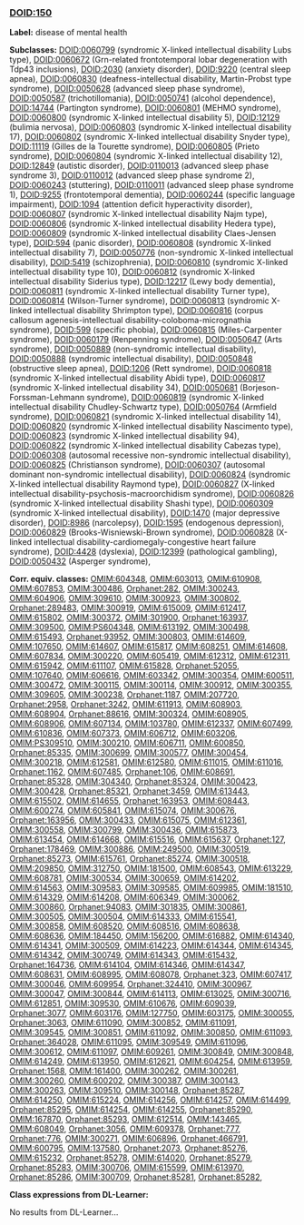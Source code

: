 
### [DOID:150](http://purl.obolibrary.org/obo/DOID_150)
**Label:** disease of mental health

**Subclasses:** [DOID:0060799](http://purl.obolibrary.org/obo/DOID_0060799) (syndromic X-linked intellectual disability Lubs type), [DOID:0060672](http://purl.obolibrary.org/obo/DOID_0060672) (Grn-related frontotemporal lobar degeneration with Tdp43 inclusions), [DOID:2030](http://purl.obolibrary.org/obo/DOID_2030) (anxiety disorder), [DOID:9220](http://purl.obolibrary.org/obo/DOID_9220) (central sleep apnea), [DOID:0060830](http://purl.obolibrary.org/obo/DOID_0060830) (deafness-intellectual disability, Martin-Probst type syndrome), [DOID:0050628](http://purl.obolibrary.org/obo/DOID_0050628) (advanced sleep phase syndrome), [DOID:0050587](http://purl.obolibrary.org/obo/DOID_0050587) (trichotillomania), [DOID:0050741](http://purl.obolibrary.org/obo/DOID_0050741) (alcohol dependence), [DOID:14744](http://purl.obolibrary.org/obo/DOID_14744) (Partington syndrome), [DOID:0060801](http://purl.obolibrary.org/obo/DOID_0060801) (MEHMO syndrome), [DOID:0060800](http://purl.obolibrary.org/obo/DOID_0060800) (syndromic X-linked intellectual disability 5), [DOID:12129](http://purl.obolibrary.org/obo/DOID_12129) (bulimia nervosa), [DOID:0060803](http://purl.obolibrary.org/obo/DOID_0060803) (syndromic X-linked intellectual disability 17), [DOID:0060802](http://purl.obolibrary.org/obo/DOID_0060802) (syndromic X-linked intellectual disability Snyder type), [DOID:11119](http://purl.obolibrary.org/obo/DOID_11119) (Gilles de la Tourette syndrome), [DOID:0060805](http://purl.obolibrary.org/obo/DOID_0060805) (Prieto syndrome), [DOID:0060804](http://purl.obolibrary.org/obo/DOID_0060804) (syndromic X-linked intellectual disability 12), [DOID:12849](http://purl.obolibrary.org/obo/DOID_12849) (autistic disorder), [DOID:0110013](http://purl.obolibrary.org/obo/DOID_0110013) (advanced sleep phase syndrome 3), [DOID:0110012](http://purl.obolibrary.org/obo/DOID_0110012) (advanced sleep phase syndrome 2), [DOID:0060243](http://purl.obolibrary.org/obo/DOID_0060243) (stuttering), [DOID:0110011](http://purl.obolibrary.org/obo/DOID_0110011) (advanced sleep phase syndrome 1), [DOID:9255](http://purl.obolibrary.org/obo/DOID_9255) (frontotemporal dementia), [DOID:0060244](http://purl.obolibrary.org/obo/DOID_0060244) (specific language impairment), [DOID:1094](http://purl.obolibrary.org/obo/DOID_1094) (attention deficit hyperactivity disorder), [DOID:0060807](http://purl.obolibrary.org/obo/DOID_0060807) (syndromic X-linked intellectual disability Najm type), [DOID:0060806](http://purl.obolibrary.org/obo/DOID_0060806) (syndromic X-linked intellectual disability Hedera type), [DOID:0060809](http://purl.obolibrary.org/obo/DOID_0060809) (syndromic X-linked intellectual disability Claes-Jensen type), [DOID:594](http://purl.obolibrary.org/obo/DOID_594) (panic disorder), [DOID:0060808](http://purl.obolibrary.org/obo/DOID_0060808) (syndromic X-linked intellectual disability 7), [DOID:0050776](http://purl.obolibrary.org/obo/DOID_0050776) (non-syndromic X-linked intellectual disability), [DOID:5419](http://purl.obolibrary.org/obo/DOID_5419) (schizophrenia), [DOID:0060810](http://purl.obolibrary.org/obo/DOID_0060810) (syndromic X-linked intellectual disability type 10), [DOID:0060812](http://purl.obolibrary.org/obo/DOID_0060812) (syndromic X-linked intellectual disability Siderius type), [DOID:12217](http://purl.obolibrary.org/obo/DOID_12217) (Lewy body dementia), [DOID:0060811](http://purl.obolibrary.org/obo/DOID_0060811) (syndromic X-linked intellectual disability Turner type), [DOID:0060814](http://purl.obolibrary.org/obo/DOID_0060814) (Wilson-Turner syndrome), [DOID:0060813](http://purl.obolibrary.org/obo/DOID_0060813) (syndromic X-linked intellectual disability Shrimpton type), [DOID:0060816](http://purl.obolibrary.org/obo/DOID_0060816) (corpus callosum agenesis-intellectual disability-coloboma-micrognathia syndrome), [DOID:599](http://purl.obolibrary.org/obo/DOID_599) (specific phobia), [DOID:0060815](http://purl.obolibrary.org/obo/DOID_0060815) (Miles-Carpenter syndrome), [DOID:0060179](http://purl.obolibrary.org/obo/DOID_0060179) (Renpenning syndrome), [DOID:0050647](http://purl.obolibrary.org/obo/DOID_0050647) (Arts syndrome), [DOID:0050889](http://purl.obolibrary.org/obo/DOID_0050889) (non-syndromic intellectual disability), [DOID:0050888](http://purl.obolibrary.org/obo/DOID_0050888) (syndromic intellectual disability), [DOID:0050848](http://purl.obolibrary.org/obo/DOID_0050848) (obstructive sleep apnea), [DOID:1206](http://purl.obolibrary.org/obo/DOID_1206) (Rett syndrome), [DOID:0060818](http://purl.obolibrary.org/obo/DOID_0060818) (syndromic X-linked intellectual disability Abidi type), [DOID:0060817](http://purl.obolibrary.org/obo/DOID_0060817) (syndromic X-linked intellectual disability 34), [DOID:0050681](http://purl.obolibrary.org/obo/DOID_0050681) (Borjeson-Forssman-Lehmann syndrome), [DOID:0060819](http://purl.obolibrary.org/obo/DOID_0060819) (syndromic X-linked intellectual disability Chudley-Schwartz type), [DOID:0050764](http://purl.obolibrary.org/obo/DOID_0050764) (Armfield syndrome), [DOID:0060821](http://purl.obolibrary.org/obo/DOID_0060821) (syndromic X-linked intellectual disability 14), [DOID:0060820](http://purl.obolibrary.org/obo/DOID_0060820) (syndromic X-linked intellectual disability Nascimento type), [DOID:0060823](http://purl.obolibrary.org/obo/DOID_0060823) (syndromic X-linked intellectual disability 94), [DOID:0060822](http://purl.obolibrary.org/obo/DOID_0060822) (syndromic X-linked intellectual disability Cabezas type), [DOID:0060308](http://purl.obolibrary.org/obo/DOID_0060308) (autosomal recessive non-syndromic intellectual disability), [DOID:0060825](http://purl.obolibrary.org/obo/DOID_0060825) (Christianson syndrome), [DOID:0060307](http://purl.obolibrary.org/obo/DOID_0060307) (autosomal dominant non-syndromic intellectual disability), [DOID:0060824](http://purl.obolibrary.org/obo/DOID_0060824) (syndromic X-linked intellectual disability Raymond type), [DOID:0060827](http://purl.obolibrary.org/obo/DOID_0060827) (X-linked intellectual disability-psychosis-macroorchidism syndrome), [DOID:0060826](http://purl.obolibrary.org/obo/DOID_0060826) (syndromic X-linked intellectual disability Shashi type), [DOID:0060309](http://purl.obolibrary.org/obo/DOID_0060309) (syndromic X-linked intellectual disability), [DOID:1470](http://purl.obolibrary.org/obo/DOID_1470) (major depressive disorder), [DOID:8986](http://purl.obolibrary.org/obo/DOID_8986) (narcolepsy), [DOID:1595](http://purl.obolibrary.org/obo/DOID_1595) (endogenous depression), [DOID:0060829](http://purl.obolibrary.org/obo/DOID_0060829) (Brooks-Wisniewski-Brown syndrome), [DOID:0060828](http://purl.obolibrary.org/obo/DOID_0060828) (X-linked intellectual disability-cardiomegaly-congestive heart failure syndrome), [DOID:4428](http://purl.obolibrary.org/obo/DOID_4428) (dyslexia), [DOID:12399](http://purl.obolibrary.org/obo/DOID_12399) (pathological gambling), [DOID:0050432](http://purl.obolibrary.org/obo/DOID_0050432) (Asperger syndrome), 

**Corr. equiv. classes:** [OMIM:604348](http://purl.obolibrary.org/obo/OMIM_604348), [OMIM:603013](http://purl.obolibrary.org/obo/OMIM_603013), [OMIM:610908](http://purl.obolibrary.org/obo/OMIM_610908), [OMIM:607853](http://purl.obolibrary.org/obo/OMIM_607853), [OMIM:300486](http://purl.obolibrary.org/obo/OMIM_300486), [Orphanet:282](http://www.orpha.net/ORDO/Orphanet_282), [OMIM:300243](http://purl.obolibrary.org/obo/OMIM_300243), [OMIM:604906](http://purl.obolibrary.org/obo/OMIM_604906), [OMIM:309610](http://purl.obolibrary.org/obo/OMIM_309610), [OMIM:300923](http://purl.obolibrary.org/obo/OMIM_300923), [OMIM:300802](http://purl.obolibrary.org/obo/OMIM_300802), [Orphanet:289483](http://www.orpha.net/ORDO/Orphanet_289483), [OMIM:300919](http://purl.obolibrary.org/obo/OMIM_300919), [OMIM:615009](http://purl.obolibrary.org/obo/OMIM_615009), [OMIM:612417](http://purl.obolibrary.org/obo/OMIM_612417), [OMIM:615802](http://purl.obolibrary.org/obo/OMIM_615802), [OMIM:300372](http://purl.obolibrary.org/obo/OMIM_300372), [OMIM:301900](http://purl.obolibrary.org/obo/OMIM_301900), [Orphanet:163937](http://www.orpha.net/ORDO/Orphanet_163937), [OMIM:309500](http://purl.obolibrary.org/obo/OMIM_309500), [OMIM:PS604348](http://purl.obolibrary.org/obo/OMIM_PS604348), [OMIM:613192](http://purl.obolibrary.org/obo/OMIM_613192), [OMIM:300498](http://purl.obolibrary.org/obo/OMIM_300498), [OMIM:615493](http://purl.obolibrary.org/obo/OMIM_615493), [Orphanet:93952](http://www.orpha.net/ORDO/Orphanet_93952), [OMIM:300803](http://purl.obolibrary.org/obo/OMIM_300803), [OMIM:614609](http://purl.obolibrary.org/obo/OMIM_614609), [OMIM:107650](http://purl.obolibrary.org/obo/OMIM_107650), [OMIM:614607](http://purl.obolibrary.org/obo/OMIM_614607), [OMIM:615817](http://purl.obolibrary.org/obo/OMIM_615817), [OMIM:608251](http://purl.obolibrary.org/obo/OMIM_608251), [OMIM:614608](http://purl.obolibrary.org/obo/OMIM_614608), [OMIM:607834](http://purl.obolibrary.org/obo/OMIM_607834), [OMIM:300220](http://purl.obolibrary.org/obo/OMIM_300220), [OMIM:605419](http://purl.obolibrary.org/obo/OMIM_605419), [OMIM:612312](http://purl.obolibrary.org/obo/OMIM_612312), [OMIM:612311](http://purl.obolibrary.org/obo/OMIM_612311), [OMIM:615942](http://purl.obolibrary.org/obo/OMIM_615942), [OMIM:611107](http://purl.obolibrary.org/obo/OMIM_611107), [OMIM:615828](http://purl.obolibrary.org/obo/OMIM_615828), [Orphanet:52055](http://www.orpha.net/ORDO/Orphanet_52055), [OMIM:107640](http://purl.obolibrary.org/obo/OMIM_107640), [OMIM:606616](http://purl.obolibrary.org/obo/OMIM_606616), [OMIM:603342](http://purl.obolibrary.org/obo/OMIM_603342), [OMIM:300354](http://purl.obolibrary.org/obo/OMIM_300354), [OMIM:600511](http://purl.obolibrary.org/obo/OMIM_600511), [OMIM:300472](http://purl.obolibrary.org/obo/OMIM_300472), [OMIM:300115](http://purl.obolibrary.org/obo/OMIM_300115), [OMIM:300114](http://purl.obolibrary.org/obo/OMIM_300114), [OMIM:300912](http://purl.obolibrary.org/obo/OMIM_300912), [OMIM:300355](http://purl.obolibrary.org/obo/OMIM_300355), [OMIM:309605](http://purl.obolibrary.org/obo/OMIM_309605), [OMIM:300238](http://purl.obolibrary.org/obo/OMIM_300238), [Orphanet:1187](http://www.orpha.net/ORDO/Orphanet_1187), [OMIM:207720](http://purl.obolibrary.org/obo/OMIM_207720), [Orphanet:2958](http://www.orpha.net/ORDO/Orphanet_2958), [Orphanet:3242](http://www.orpha.net/ORDO/Orphanet_3242), [OMIM:611913](http://purl.obolibrary.org/obo/OMIM_611913), [OMIM:608903](http://purl.obolibrary.org/obo/OMIM_608903), [OMIM:608904](http://purl.obolibrary.org/obo/OMIM_608904), [Orphanet:88616](http://www.orpha.net/ORDO/Orphanet_88616), [OMIM:300324](http://purl.obolibrary.org/obo/OMIM_300324), [OMIM:608905](http://purl.obolibrary.org/obo/OMIM_608905), [OMIM:608906](http://purl.obolibrary.org/obo/OMIM_608906), [OMIM:607134](http://purl.obolibrary.org/obo/OMIM_607134), [OMIM:103780](http://purl.obolibrary.org/obo/OMIM_103780), [OMIM:612337](http://purl.obolibrary.org/obo/OMIM_612337), [OMIM:607499](http://purl.obolibrary.org/obo/OMIM_607499), [OMIM:610836](http://purl.obolibrary.org/obo/OMIM_610836), [OMIM:607373](http://purl.obolibrary.org/obo/OMIM_607373), [OMIM:606712](http://purl.obolibrary.org/obo/OMIM_606712), [OMIM:603206](http://purl.obolibrary.org/obo/OMIM_603206), [OMIM:PS309510](http://purl.obolibrary.org/obo/OMIM_PS309510), [OMIM:300210](http://purl.obolibrary.org/obo/OMIM_300210), [OMIM:606711](http://purl.obolibrary.org/obo/OMIM_606711), [OMIM:600850](http://purl.obolibrary.org/obo/OMIM_600850), [Orphanet:85335](http://www.orpha.net/ORDO/Orphanet_85335), [OMIM:300699](http://purl.obolibrary.org/obo/OMIM_300699), [OMIM:300577](http://purl.obolibrary.org/obo/OMIM_300577), [OMIM:300454](http://purl.obolibrary.org/obo/OMIM_300454), [OMIM:300218](http://purl.obolibrary.org/obo/OMIM_300218), [OMIM:612581](http://purl.obolibrary.org/obo/OMIM_612581), [OMIM:612580](http://purl.obolibrary.org/obo/OMIM_612580), [OMIM:611015](http://purl.obolibrary.org/obo/OMIM_611015), [OMIM:611016](http://purl.obolibrary.org/obo/OMIM_611016), [Orphanet:1162](http://www.orpha.net/ORDO/Orphanet_1162), [OMIM:607485](http://purl.obolibrary.org/obo/OMIM_607485), [Orphanet:106](http://www.orpha.net/ORDO/Orphanet_106), [OMIM:608691](http://purl.obolibrary.org/obo/OMIM_608691), [Orphanet:85328](http://www.orpha.net/ORDO/Orphanet_85328), [OMIM:304340](http://purl.obolibrary.org/obo/OMIM_304340), [Orphanet:85324](http://www.orpha.net/ORDO/Orphanet_85324), [OMIM:300423](http://purl.obolibrary.org/obo/OMIM_300423), [OMIM:300428](http://purl.obolibrary.org/obo/OMIM_300428), [Orphanet:85321](http://www.orpha.net/ORDO/Orphanet_85321), [Orphanet:3459](http://www.orpha.net/ORDO/Orphanet_3459), [OMIM:613443](http://purl.obolibrary.org/obo/OMIM_613443), [OMIM:615502](http://purl.obolibrary.org/obo/OMIM_615502), [OMIM:614655](http://purl.obolibrary.org/obo/OMIM_614655), [Orphanet:163953](http://www.orpha.net/ORDO/Orphanet_163953), [OMIM:608443](http://purl.obolibrary.org/obo/OMIM_608443), [OMIM:600274](http://purl.obolibrary.org/obo/OMIM_600274), [OMIM:605841](http://purl.obolibrary.org/obo/OMIM_605841), [OMIM:615074](http://purl.obolibrary.org/obo/OMIM_615074), [OMIM:300676](http://purl.obolibrary.org/obo/OMIM_300676), [Orphanet:163956](http://www.orpha.net/ORDO/Orphanet_163956), [OMIM:300433](http://purl.obolibrary.org/obo/OMIM_300433), [OMIM:615075](http://purl.obolibrary.org/obo/OMIM_615075), [OMIM:612361](http://purl.obolibrary.org/obo/OMIM_612361), [OMIM:300558](http://purl.obolibrary.org/obo/OMIM_300558), [OMIM:300799](http://purl.obolibrary.org/obo/OMIM_300799), [OMIM:300436](http://purl.obolibrary.org/obo/OMIM_300436), [OMIM:615873](http://purl.obolibrary.org/obo/OMIM_615873), [OMIM:613454](http://purl.obolibrary.org/obo/OMIM_613454), [OMIM:614668](http://purl.obolibrary.org/obo/OMIM_614668), [OMIM:615516](http://purl.obolibrary.org/obo/OMIM_615516), [OMIM:615637](http://purl.obolibrary.org/obo/OMIM_615637), [Orphanet:127](http://www.orpha.net/ORDO/Orphanet_127), [Orphanet:178469](http://www.orpha.net/ORDO/Orphanet_178469), [OMIM:300886](http://purl.obolibrary.org/obo/OMIM_300886), [OMIM:249500](http://purl.obolibrary.org/obo/OMIM_249500), [OMIM:300519](http://purl.obolibrary.org/obo/OMIM_300519), [Orphanet:85273](http://www.orpha.net/ORDO/Orphanet_85273), [OMIM:615761](http://purl.obolibrary.org/obo/OMIM_615761), [Orphanet:85274](http://www.orpha.net/ORDO/Orphanet_85274), [OMIM:300518](http://purl.obolibrary.org/obo/OMIM_300518), [OMIM:209850](http://purl.obolibrary.org/obo/OMIM_209850), [OMIM:312750](http://purl.obolibrary.org/obo/OMIM_312750), [OMIM:181500](http://purl.obolibrary.org/obo/OMIM_181500), [OMIM:608543](http://purl.obolibrary.org/obo/OMIM_608543), [OMIM:613229](http://purl.obolibrary.org/obo/OMIM_613229), [OMIM:608781](http://purl.obolibrary.org/obo/OMIM_608781), [OMIM:300534](http://purl.obolibrary.org/obo/OMIM_300534), [OMIM:300659](http://purl.obolibrary.org/obo/OMIM_300659), [OMIM:614202](http://purl.obolibrary.org/obo/OMIM_614202), [OMIM:614563](http://purl.obolibrary.org/obo/OMIM_614563), [OMIM:309583](http://purl.obolibrary.org/obo/OMIM_309583), [OMIM:309585](http://purl.obolibrary.org/obo/OMIM_309585), [OMIM:609985](http://purl.obolibrary.org/obo/OMIM_609985), [OMIM:181510](http://purl.obolibrary.org/obo/OMIM_181510), [OMIM:614329](http://purl.obolibrary.org/obo/OMIM_614329), [OMIM:614208](http://purl.obolibrary.org/obo/OMIM_614208), [OMIM:606349](http://purl.obolibrary.org/obo/OMIM_606349), [OMIM:300062](http://purl.obolibrary.org/obo/OMIM_300062), [OMIM:300860](http://purl.obolibrary.org/obo/OMIM_300860), [Orphanet:94083](http://www.orpha.net/ORDO/Orphanet_94083), [OMIM:301835](http://purl.obolibrary.org/obo/OMIM_301835), [OMIM:300861](http://purl.obolibrary.org/obo/OMIM_300861), [OMIM:300505](http://purl.obolibrary.org/obo/OMIM_300505), [OMIM:300504](http://purl.obolibrary.org/obo/OMIM_300504), [OMIM:614333](http://purl.obolibrary.org/obo/OMIM_614333), [OMIM:615541](http://purl.obolibrary.org/obo/OMIM_615541), [OMIM:300858](http://purl.obolibrary.org/obo/OMIM_300858), [OMIM:608520](http://purl.obolibrary.org/obo/OMIM_608520), [OMIM:608516](http://purl.obolibrary.org/obo/OMIM_608516), [OMIM:608638](http://purl.obolibrary.org/obo/OMIM_608638), [OMIM:608636](http://purl.obolibrary.org/obo/OMIM_608636), [OMIM:184450](http://purl.obolibrary.org/obo/OMIM_184450), [OMIM:156200](http://purl.obolibrary.org/obo/OMIM_156200), [OMIM:616882](http://purl.obolibrary.org/obo/OMIM_616882), [OMIM:614340](http://purl.obolibrary.org/obo/OMIM_614340), [OMIM:614341](http://purl.obolibrary.org/obo/OMIM_614341), [OMIM:300509](http://purl.obolibrary.org/obo/OMIM_300509), [OMIM:614223](http://purl.obolibrary.org/obo/OMIM_614223), [OMIM:614344](http://purl.obolibrary.org/obo/OMIM_614344), [OMIM:614345](http://purl.obolibrary.org/obo/OMIM_614345), [OMIM:614342](http://purl.obolibrary.org/obo/OMIM_614342), [OMIM:300749](http://purl.obolibrary.org/obo/OMIM_300749), [OMIM:614343](http://purl.obolibrary.org/obo/OMIM_614343), [OMIM:615432](http://purl.obolibrary.org/obo/OMIM_615432), [Orphanet:164736](http://www.orpha.net/ORDO/Orphanet_164736), [OMIM:614104](http://purl.obolibrary.org/obo/OMIM_614104), [OMIM:614346](http://purl.obolibrary.org/obo/OMIM_614346), [OMIM:614347](http://purl.obolibrary.org/obo/OMIM_614347), [OMIM:608631](http://purl.obolibrary.org/obo/OMIM_608631), [OMIM:608995](http://purl.obolibrary.org/obo/OMIM_608995), [OMIM:608078](http://purl.obolibrary.org/obo/OMIM_608078), [Orphanet:323](http://www.orpha.net/ORDO/Orphanet_323), [OMIM:607417](http://purl.obolibrary.org/obo/OMIM_607417), [OMIM:300046](http://purl.obolibrary.org/obo/OMIM_300046), [OMIM:609954](http://purl.obolibrary.org/obo/OMIM_609954), [Orphanet:324410](http://www.orpha.net/ORDO/Orphanet_324410), [OMIM:300967](http://purl.obolibrary.org/obo/OMIM_300967), [OMIM:300047](http://purl.obolibrary.org/obo/OMIM_300047), [OMIM:300844](http://purl.obolibrary.org/obo/OMIM_300844), [OMIM:614113](http://purl.obolibrary.org/obo/OMIM_614113), [OMIM:613025](http://purl.obolibrary.org/obo/OMIM_613025), [OMIM:300716](http://purl.obolibrary.org/obo/OMIM_300716), [OMIM:612851](http://purl.obolibrary.org/obo/OMIM_612851), [OMIM:309530](http://purl.obolibrary.org/obo/OMIM_309530), [OMIM:610676](http://purl.obolibrary.org/obo/OMIM_610676), [OMIM:609039](http://purl.obolibrary.org/obo/OMIM_609039), [Orphanet:3077](http://www.orpha.net/ORDO/Orphanet_3077), [OMIM:603176](http://purl.obolibrary.org/obo/OMIM_603176), [OMIM:127750](http://purl.obolibrary.org/obo/OMIM_127750), [OMIM:603175](http://purl.obolibrary.org/obo/OMIM_603175), [OMIM:300055](http://purl.obolibrary.org/obo/OMIM_300055), [Orphanet:3063](http://www.orpha.net/ORDO/Orphanet_3063), [OMIM:611090](http://purl.obolibrary.org/obo/OMIM_611090), [OMIM:300852](http://purl.obolibrary.org/obo/OMIM_300852), [OMIM:611091](http://purl.obolibrary.org/obo/OMIM_611091), [OMIM:309545](http://purl.obolibrary.org/obo/OMIM_309545), [OMIM:300851](http://purl.obolibrary.org/obo/OMIM_300851), [OMIM:611092](http://purl.obolibrary.org/obo/OMIM_611092), [OMIM:300850](http://purl.obolibrary.org/obo/OMIM_300850), [OMIM:611093](http://purl.obolibrary.org/obo/OMIM_611093), [Orphanet:364028](http://www.orpha.net/ORDO/Orphanet_364028), [OMIM:611095](http://purl.obolibrary.org/obo/OMIM_611095), [OMIM:309549](http://purl.obolibrary.org/obo/OMIM_309549), [OMIM:611096](http://purl.obolibrary.org/obo/OMIM_611096), [OMIM:300612](http://purl.obolibrary.org/obo/OMIM_300612), [OMIM:611097](http://purl.obolibrary.org/obo/OMIM_611097), [OMIM:609261](http://purl.obolibrary.org/obo/OMIM_609261), [OMIM:300849](http://purl.obolibrary.org/obo/OMIM_300849), [OMIM:300848](http://purl.obolibrary.org/obo/OMIM_300848), [OMIM:614249](http://purl.obolibrary.org/obo/OMIM_614249), [OMIM:613950](http://purl.obolibrary.org/obo/OMIM_613950), [OMIM:612621](http://purl.obolibrary.org/obo/OMIM_612621), [OMIM:604254](http://purl.obolibrary.org/obo/OMIM_604254), [OMIM:613959](http://purl.obolibrary.org/obo/OMIM_613959), [Orphanet:1568](http://www.orpha.net/ORDO/Orphanet_1568), [OMIM:161400](http://purl.obolibrary.org/obo/OMIM_161400), [OMIM:300262](http://purl.obolibrary.org/obo/OMIM_300262), [OMIM:300261](http://purl.obolibrary.org/obo/OMIM_300261), [OMIM:300260](http://purl.obolibrary.org/obo/OMIM_300260), [OMIM:600202](http://purl.obolibrary.org/obo/OMIM_600202), [OMIM:300387](http://purl.obolibrary.org/obo/OMIM_300387), [OMIM:300143](http://purl.obolibrary.org/obo/OMIM_300143), [OMIM:300263](http://purl.obolibrary.org/obo/OMIM_300263), [OMIM:309510](http://purl.obolibrary.org/obo/OMIM_309510), [OMIM:300148](http://purl.obolibrary.org/obo/OMIM_300148), [Orphanet:85287](http://www.orpha.net/ORDO/Orphanet_85287), [OMIM:614250](http://purl.obolibrary.org/obo/OMIM_614250), [OMIM:615224](http://purl.obolibrary.org/obo/OMIM_615224), [OMIM:614256](http://purl.obolibrary.org/obo/OMIM_614256), [OMIM:614257](http://purl.obolibrary.org/obo/OMIM_614257), [OMIM:614499](http://purl.obolibrary.org/obo/OMIM_614499), [Orphanet:85295](http://www.orpha.net/ORDO/Orphanet_85295), [OMIM:614254](http://purl.obolibrary.org/obo/OMIM_614254), [OMIM:614255](http://purl.obolibrary.org/obo/OMIM_614255), [Orphanet:85290](http://www.orpha.net/ORDO/Orphanet_85290), [OMIM:167870](http://purl.obolibrary.org/obo/OMIM_167870), [Orphanet:85293](http://www.orpha.net/ORDO/Orphanet_85293), [OMIM:612514](http://purl.obolibrary.org/obo/OMIM_612514), [OMIM:143465](http://purl.obolibrary.org/obo/OMIM_143465), [OMIM:608049](http://purl.obolibrary.org/obo/OMIM_608049), [Orphanet:3056](http://www.orpha.net/ORDO/Orphanet_3056), [OMIM:609378](http://purl.obolibrary.org/obo/OMIM_609378), [Orphanet:777](http://www.orpha.net/ORDO/Orphanet_777), [Orphanet:776](http://www.orpha.net/ORDO/Orphanet_776), [OMIM:300271](http://purl.obolibrary.org/obo/OMIM_300271), [OMIM:606896](http://purl.obolibrary.org/obo/OMIM_606896), [Orphanet:466791](http://www.orpha.net/ORDO/Orphanet_466791), [OMIM:600795](http://purl.obolibrary.org/obo/OMIM_600795), [OMIM:137580](http://purl.obolibrary.org/obo/OMIM_137580), [Orphanet:2073](http://www.orpha.net/ORDO/Orphanet_2073), [Orphanet:85276](http://www.orpha.net/ORDO/Orphanet_85276), [OMIM:615232](http://purl.obolibrary.org/obo/OMIM_615232), [Orphanet:85278](http://www.orpha.net/ORDO/Orphanet_85278), [OMIM:614020](http://purl.obolibrary.org/obo/OMIM_614020), [Orphanet:85279](http://www.orpha.net/ORDO/Orphanet_85279), [Orphanet:85283](http://www.orpha.net/ORDO/Orphanet_85283), [OMIM:300706](http://purl.obolibrary.org/obo/OMIM_300706), [OMIM:615599](http://purl.obolibrary.org/obo/OMIM_615599), [OMIM:613970](http://purl.obolibrary.org/obo/OMIM_613970), [Orphanet:85286](http://www.orpha.net/ORDO/Orphanet_85286), [OMIM:300709](http://purl.obolibrary.org/obo/OMIM_300709), [Orphanet:85281](http://www.orpha.net/ORDO/Orphanet_85281), [Orphanet:85282](http://www.orpha.net/ORDO/Orphanet_85282), 

**Class expressions from DL-Learner:**

No results from DL-Learner...



